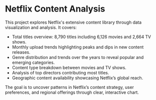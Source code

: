 
# Netflix Content Analysis

This project explores Netflix's extensive content library through data visualization and analysis. It covers:

- Total titles overview: 8,790 titles including 6,126 movies and 2,664 TV shows.
- Monthly upload trends highlighting peaks and dips in new content releases.
- Genre distribution and trends over the years to reveal popular and emerging categories.
- Content type breakdown between movies and TV shows.
- Analysis of top directors contributing most titles.
- Geographic content availability showcasing Netflix’s global reach.

The goal is to uncover patterns in Netflix’s content strategy, user preferences, and regional offerings through clear, interactive chart.
